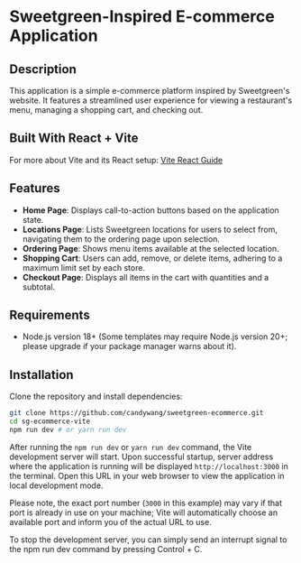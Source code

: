 # Sweetgreen-Inspired E-commerce Application

## Description

This application is a simple e-commerce platform inspired by Sweetgreen's website. It features a streamlined user experience for viewing a restaurant's menu, managing a shopping cart, and checking out.

## Built With React + Vite

For more about Vite and its React setup: [Vite React Guide](https://vitejs.dev/guide/)

## Features

- **Home Page**: Displays call-to-action buttons based on the application state.
- **Locations Page**: Lists Sweetgreen locations for users to select from, navigating them to the ordering page upon selection.
- **Ordering Page**: Shows menu items available at the selected location.
- **Shopping Cart**: Users can add, remove, or delete items, adhering to a maximum limit set by each store.
- **Checkout Page**: Displays all items in the cart with quantities and a subtotal.

## Requirements

- Node.js version 18+ (Some templates may require Node.js version 20+; please upgrade if your package manager warns about it).

## Installation

Clone the repository and install dependencies:

```bash
git clone https://github.com/candywang/sweetgreen-ecommerce.git
cd sg-ecommerce-vite
npm run dev # or yarn run dev
```

After running the `npm run dev` or `yarn run dev` command, the Vite development server will start. Upon successful startup, server address where the application is running will be displayed `http://localhost:3000` in the terminal. Open this URL in your web browser to view the application in local development mode.

Please note, the exact port number (`3000` in this example) may vary if that port is already in use on your machine; Vite will automatically choose an available port and inform you of the actual URL to use.

To stop the development server, you can simply send an interrupt signal to the npm run dev command by pressing Control + C.
